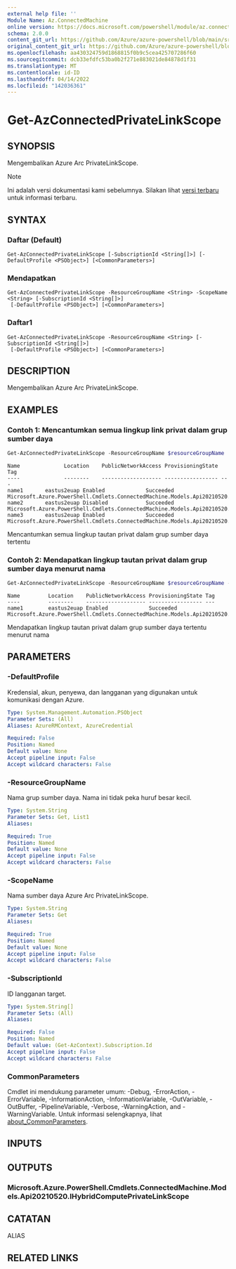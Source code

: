 ```yaml
---
external help file: ''
Module Name: Az.ConnectedMachine
online version: https://docs.microsoft.com/powershell/module/az.connectedmachine/get-azconnectedprivatelinkscope
schema: 2.0.0
content_git_url: https://github.com/Azure/azure-powershell/blob/main/src/ConnectedMachine/help/Get-AzConnectedPrivateLinkScope.md
original_content_git_url: https://github.com/Azure/azure-powershell/blob/main/src/ConnectedMachine/help/Get-AzConnectedPrivateLinkScope.md
ms.openlocfilehash: aa430324759d1868815f0b9c5cea425707286f60
ms.sourcegitcommit: dcb33efdfc53ba0b2f271e883021de84878d1f31
ms.translationtype: MT
ms.contentlocale: id-ID
ms.lasthandoff: 04/14/2022
ms.locfileid: "142036361"
---
```

# Get-AzConnectedPrivateLinkScope

## SYNOPSIS
Mengembalikan Azure Arc PrivateLinkScope.

> [!NOTE]
>Ini adalah versi dokumentasi kami sebelumnya. Silakan lihat [versi terbaru](/powershell/module/az.connectedmachine/get-azconnectedprivatelinkscope) untuk informasi terbaru.

## SYNTAX

### Daftar (Default)
```
Get-AzConnectedPrivateLinkScope [-SubscriptionId <String[]>] [-DefaultProfile <PSObject>] [<CommonParameters>]
```

### Mendapatkan
```
Get-AzConnectedPrivateLinkScope -ResourceGroupName <String> -ScopeName <String> [-SubscriptionId <String[]>]
 [-DefaultProfile <PSObject>] [<CommonParameters>]
```

### Daftar1
```
Get-AzConnectedPrivateLinkScope -ResourceGroupName <String> [-SubscriptionId <String[]>]
 [-DefaultProfile <PSObject>] [<CommonParameters>]
```

## DESCRIPTION
Mengembalikan Azure Arc PrivateLinkScope.

## EXAMPLES

### Contoh 1: Mencantumkan semua lingkup link privat dalam grup sumber daya
```powershell
Get-AzConnectedPrivateLinkScope -ResourceGroupName $resourceGroupName
```

```output
Name              Location    PublicNetworkAccess ProvisioningState Tag
----              --------    ------------------- ----------------- ---
name1       eastus2euap Enabled             Succeeded     Microsoft.Azure.PowerShell.Cmdlets.ConnectedMachine.Models.Api20210520.PrivateLinkScopesResourceTags
name2       eastus2euap Disabled            Succeeded         Microsoft.Azure.PowerShell.Cmdlets.ConnectedMachine.Models.Api20210520.PrivateLinkScopesResourceTags
name3       eastus2euap Enabled             Succeeded         Microsoft.Azure.PowerShell.Cmdlets.ConnectedMachine.Models.Api20210520.PrivateLinkScopesResourceTags
```

Mencantumkan semua lingkup tautan privat dalam grup sumber daya tertentu

### Contoh 2: Mendapatkan lingkup tautan privat dalam grup sumber daya menurut nama
```powershell
Get-AzConnectedPrivateLinkScope -ResourceGroupName $resourceGroupName -ScopeName $scopeName
```

```output
Name         Location    PublicNetworkAccess ProvisioningState Tag
----         --------    ------------------- ----------------- ---
name1        eastus2euap Enabled             Succeeded         Microsoft.Azure.PowerShell.Cmdlets.ConnectedMachine.Models.Api20210520.PrivateLinkScopesRes…
```

Mendapatkan lingkup tautan privat dalam grup sumber daya tertentu menurut nama

## PARAMETERS

### -DefaultProfile
Kredensial, akun, penyewa, dan langganan yang digunakan untuk komunikasi dengan Azure.

```yaml
Type: System.Management.Automation.PSObject
Parameter Sets: (All)
Aliases: AzureRMContext, AzureCredential

Required: False
Position: Named
Default value: None
Accept pipeline input: False
Accept wildcard characters: False
```

### -ResourceGroupName
Nama grup sumber daya.
Nama ini tidak peka huruf besar kecil.

```yaml
Type: System.String
Parameter Sets: Get, List1
Aliases:

Required: True
Position: Named
Default value: None
Accept pipeline input: False
Accept wildcard characters: False
```

### -ScopeName
Nama sumber daya Azure Arc PrivateLinkScope.

```yaml
Type: System.String
Parameter Sets: Get
Aliases:

Required: True
Position: Named
Default value: None
Accept pipeline input: False
Accept wildcard characters: False
```

### -SubscriptionId
ID langganan target.

```yaml
Type: System.String[]
Parameter Sets: (All)
Aliases:

Required: False
Position: Named
Default value: (Get-AzContext).Subscription.Id
Accept pipeline input: False
Accept wildcard characters: False
```

### CommonParameters
Cmdlet ini mendukung parameter umum: -Debug, -ErrorAction, -ErrorVariable, -InformationAction, -InformationVariable, -OutVariable, -OutBuffer, -PipelineVariable, -Verbose, -WarningAction, and -WarningVariable. Untuk informasi selengkapnya, lihat [about_CommonParameters](http://go.microsoft.com/fwlink/?LinkID=113216).

## INPUTS

## OUTPUTS

### Microsoft.Azure.PowerShell.Cmdlets.ConnectedMachine.Models.Api20210520.IHybridComputePrivateLinkScope

## CATATAN

ALIAS

## RELATED LINKS

